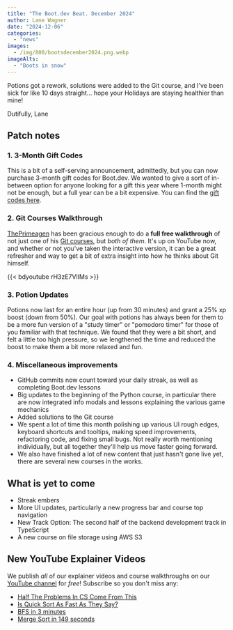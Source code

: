 ```yaml
---
title: "The Boot.dev Beat. December 2024"
author: Lane Wagner
date: "2024-12-06"
categories:
  - "news"
images:
  - /img/800/bootsdecember2024.png.webp
imageAlts:
  - "Boots in snow"
---
```


Potions got a rework, solutions were added to the Git course, and I've been sick for like 10 days straight... hope your Holidays are staying healthier than mine!

Dutifully, Lane

## Patch notes

### 1. 3-Month Gift Codes

This is a bit of a self-serving announcement, admittedly, but you can now purchase 3-month gift codes for Boot.dev. We wanted to give a sort of in-between option for anyone looking for a gift this year where 1-month might not be enough, but a full year can be a bit expensive. You can find the [gift codes here](https://www.boot.dev/gifts).

### 2. Git Courses Walkthrough

[ThePrimeagen](https://www.boot.dev/teachers/the-primeagen) has been gracious enough to do a **full free walkthrough** of not just one of his [Git courses](https://www.boot.dev/courses/learn-git), but _both of them_. It's up on YouTube now, and whether or not you've taken the interactive version, it can be a great refresher and way to get a bit of extra insight into how he thinks about Git himself.

{{< bdyoutube rH3zE7VlIMs >}}

### 3. Potion Updates

Potions now last for an entire hour (up from 30 minutes) and grant a 25% xp boost (down from 50%). Our goal with potions has always been for them to be a more fun version of a "study timer" or "pomodoro timer" for those of you familiar with that technique. We found that they were a bit short, and felt a little too high pressure, so we lengthened the time and reduced the boost to make them a bit more relaxed and fun.

### 4. Miscellaneous improvements

- GitHub commits now count toward your daily streak, as well as completing Boot.dev lessons
- Big updates to the beginning of the Python course, in particular there are now integrated info modals and lessons explaining the various game mechanics
- Added solutions to the Git course
- We spent a lot of time this month polishing up various UI rough edges, keyboard shortcuts and tooltips, making speed improvements, refactoring code, and fixing small bugs. Not really worth mentioning individually, but all together they'll help us move faster going forward.
- We also have finished a lot of new content that just hasn't gone live yet, there are several new courses in the works.

## What is yet to come

- Streak embers
- More UI updates, particularly a new progress bar and course top navigation
- New Track Option: The second half of the backend development track in TypeScript
- A new course on file storage using AWS S3

## New YouTube Explainer Videos

We publish _all_ of our explainer videos and course walkthroughs on our [YouTube channel](https://www.youtube.com/@bootdotdev?sub_confirmation=1) for _free_! Subscribe so you don't miss any:

- [Half The Problems In CS Come From This](https://www.youtube.com/watch?v=ygJJ5Gg7txA)
- [Is Quick Sort As Fast As They Say?](https://www.youtube.com/watch?v=IpazwWu__Io)
- [BFS in 3 minutes](https://www.youtube.com/watch?v=BJc39EExAuU)
- [Merge Sort in 149 seconds](https://www.youtube.com/watch?v=rQ2h0ljTdNU)
